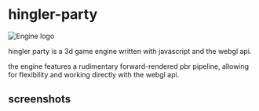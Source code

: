 # hingler-party

![Engine logo](https://raw.githubusercontent.com/jamieboy1337/hingler-party/master/chewingchar.png)

hingler party is a 3d game engine written with javascript and the webgl api.

the engine features a rudimentary forward-rendered pbr pipeline, allowing for flexibility and working directly with the webgl api.

## screenshots
